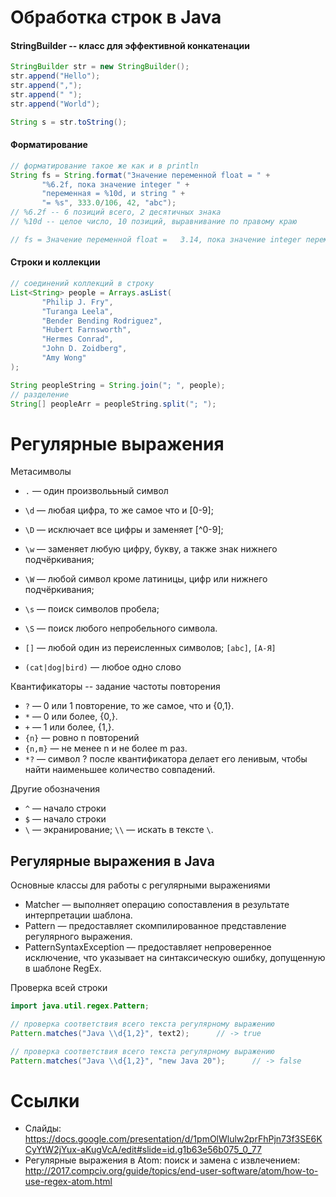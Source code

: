 # Обработка строк в Java


#### StringBuilder -- класс для эффективной конкатенации
```Java
StringBuilder str = new StringBuilder();
str.append("Hello");
str.append(",");
str.append(" ");
str.append("World");

String s = str.toString();
```

#### Форматирование
```Java
// форматирование такое же как и в println
String fs = String.format("Значение переменной float = " +
       "%6.2f, пока значение integer " +
       "переменная = %10d, и string " +
       "= %s", 333.0/106, 42, "abc");
// %6.2f -- 6 позиций всего, 2 десятичных знака
// %10d -- целое число, 10 позиций, выравнивание по правому краю

// fs = Значение переменной float =   3.14, пока значение integer переменная =         42, и string = abc
```

#### Строки и коллекции
```Java
// соединений коллекций в строку
List<String> people = Arrays.asList(
       "Philip J. Fry",
       "Turanga Leela",
       "Bender Bending Rodriguez",
       "Hubert Farnsworth",
       "Hermes Conrad",
       "John D. Zoidberg",
       "Amy Wong"
);

String peopleString = String.join("; ", people);
// разделение
String[] peopleArr = peopleString.split("; ");
```


# Регулярные выражения

Метасимволы
- `.`  — один произволььный символ
- `\d` — любая цифра, то же самое что и [0-9];
- `\D` — исключает все цифры и заменяет [^0-9];
- `\w` — заменяет любую цифру, букву, а также знак нижнего подчёркивания;
- `\W` — любой символ кроме латиницы, цифр или нижнего подчёркивания;
- `\s` — поиск символов пробела;
- `\S` — поиск любого непробельного символа.

- `[]` — любой один из переисленных символов; `[abc]`, `[А-Я]`
- `(cat|dog|bird)` — любое одно слово


Квантификаторы -- задание частоты повторения
- `?` — 0 или 1 повторение, то же самое, что и {0,1}.
- `*` — 0 или более, {0,}.
- `+` — 1 или более, {1,}.
- `{n}` — ровно n повторений
- `{n,m}` — не менее n и не более m раз.
- `*?` — символ ? после квантификатора делает его ленивым, чтобы найти наименьшее количество совпадений.


Другие обозначения
- `^` — начало строки
- `$` — начало строки
- `\` — экранирование; `\\` — искать в тексте `\`.


## Регулярные выражения в Java
Основные классы для работы с регулярными выражениями
- Matcher — выполняет операцию сопоставления в результате интерпретации шаблона.
- Pattern — предоставляет скомпилированное представление регулярного выражения.
- PatternSyntaxException — предоставляет непроверенное исключение, что указывает на синтаксическую ошибку, допущенную в шаблоне RegEx.


Проверка всей строки
```Java
import java.util.regex.Pattern;

// проверка соответствия всего текста регулярному выражению
Pattern.matches("Java \\d{1,2}", text2);      // -> true

// проверка соответствия всего текста регулярному выражению
Pattern.matches("Java \\d{1,2}", "new Java 20");      // -> false
```


# Ссылки
- Слайды: https://docs.google.com/presentation/d/1pmOlWlulw2prFhPjn73f3SE6KCyYtW2jYux-aKugVcA/edit#slide=id.g1b63e56b075_0_77
- Регулярные выражения в Atom: поиск и замена с извлечением: http://2017.compciv.org/guide/topics/end-user-software/atom/how-to-use-regex-atom.html
